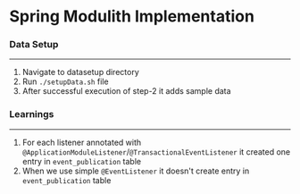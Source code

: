 

# Spring Modulith Implementation

### Data Setup 
--------
1. Navigate to datasetup directory
2. Run `./setupData.sh` file
3. After successful execution of step-2 it adds sample data



### Learnings

-------
1. For each listener annotated with  `@ApplicationModuleListener`/`@TransactionalEventListener` it created one entry in `event_publication` table
2. When we use simple `@EventListener` it doesn't create entry in `event_publication` table